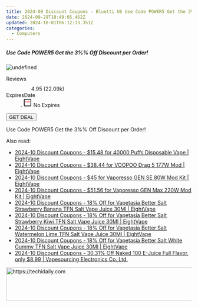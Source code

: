 ```yaml
---
title: 2024-09 Discount Coupons - Bluetti US Use Code POWER5 Get the 3%% Off Discount per Order!
date: 2024-09-29T18:49:05.462Z
updated: 2024-10-01T06:12:13.351Z
categories:
  - Computers
---
```


<div class="max-w-4xl mx-auto grid grid-cols-1 lg:max-w-5xl lg:gap-x-20 lg:grid-cols-2">
  <div class="relative p-3 col-start-1 row-start-1 flex flex-col-reverse rounded-lg bg-gradient-to-t from-black/75 via-black/0 sm:bg-none sm:row-start-2 sm:p-0 lg:row-start-1">
    <h5 class="mt-1 text-lg font-semibold text-white sm:text-slate-900 md:text-2xl dark:sm:text-white">Use Code POWER5 Get the 3%% Off Discount per Order!</h5>
  </div>
  
  <div class="col-start-1 col-end-3 row-start-1 grid gap-4 sm:mb-6 sm:grid-cols-4 lg:col-start-2 lg:row-span-6 lg:row-end-6 lg:mb-0 lg:gap-6">
      <img src="https://cdn3.impact.com//display-logo-via-campaign/17108.gif" onClick="javascript:window.open(decodeURIComponent('https%3A%2F%2Fbluettius.sjv.io%2Fc%2F5597632%2F2127705%2F17108'), '_blank');void(0);" alt="undefined" class="h-60 w-full rounded-lg object-cover sm:col-span-2 sm:h-52 lg:col-span-full" loading="lazy" />
    
  </div>
  <dl class="row-start-2 mt-4 flex items-center text-xs font-medium sm:row-start-3 sm:mt-1 md:mt-2.5 lg:row-start-2">
    <dt class="sr-only">Reviews</dt>
    <dd class="flex items-center text-indigo-600 dark:text-indigo-400">
      <svg width="24" height="24" fill="none" aria-hidden="true" class="mr-1 stroke-current dark:stroke-indigo-500">
        <path d="m12 5 2 5h5l-4 4 2.103 5L12 16l-5.103 3L9 14l-4-4h5l2-5Z" stroke-width="2" stroke-linecap="round" stroke-linejoin="round" />
      </svg>
      <span>4.95 <span class="font-normal text-slate-400">(22.09k)</span></span>
    </dd>
    <dt class="sr-only">ExpiresDate</dt>
    <dd class="flex items-center">
      <svg width="2" height="2" aria-hidden="true" fill="currentColor" class="mx-3 text-slate-300">
        <circle cx="1" cy="1" r="1" />
      </svg>
      <svg width="24" height="24" viewBox="0 0 24 24" fill="none" stroke="currentColor" stroke-width="2">
        <rect x="3" y="3" width="18" height="18" rx="2" fill="#fff" />
        <path d="M6 10L18 10" stroke="red" stroke-width="2" fill="none" />
        <path d="M10 6L10 18" stroke="#fff" stroke-width="2" fill="none" />
      </svg>
      No Expires    </dd>
  </dl>
  <div class="col-start-1 row-start-3 mt-4 self-center sm:col-start-2 sm:row-span-2 sm:row-start-2 sm:mt-0 lg:col-start-1 lg:row-start-3 lg:row-end-4 lg:mt-6">
    <button type="button" onClick="javascript:window.open(decodeURIComponent('https%3A%2F%2Fbluettius.sjv.io%2Fc%2F5597632%2F2127705%2F17108'), '_blank');void(0);" class="rounded-lg bg-red-600 px-3 py-2 text-sm font-medium leading-6 text-white">GET DEAL</button>
  </div>
  <p class="col-start-1 mt-4 text-sm leading-6 sm:col-span-2 lg:col-span-1 lg:row-start-4 lg:mt-6 dark:text-slate-400">
    Use Code POWER5 Get the 3%% Off Discount per Order!  </p>
</div>

<ins class="adsbygoogle"
      style="display:block"
      data-ad-client="ca-pub-7571918770474297"
      data-ad-slot="8358498916"
      data-ad-format="auto"
      data-full-width-responsive="true"></ins>
    

<span class="atpl-alsoreadstyle">Also read:</span>
<div><ul>
<li><a href="https://coupons.techidaily.com/coupon-1228019-share-59344-sale/"><u>2024-10 Discount Coupons - $15.48 for 40000 Puffs Disposable Vape | EightVape</u></a></li>
<li><a href="https://coupons.techidaily.com/coupon-1228120-share-59344-sale/"><u>2024-10 Discount Coupons - $38.44 for VOOPOO Drag 5 177W Mod | EightVape</u></a></li>
<li><a href="https://coupons.techidaily.com/coupon-1228095-share-59344-sale/"><u>2024-10 Discount Coupons - $45 for Vaporesso GEN SE 80W Mod Kit | EightVape</u></a></li>
<li><a href="https://coupons.techidaily.com/coupon-1228096-share-59344-sale/"><u>2024-10 Discount Coupons - $51.56 for Vaporesso GEN Max 220W Mod Kit | EightVape</u></a></li>
<li><a href="https://coupons.techidaily.com/coupon-1227848-share-59344-sale/"><u>2024-10 Discount Coupons - 18% Off for Vapetasia Better Salt Strawberry Banana TFN Salt Vape Juice 30Ml | EightVape</u></a></li>
<li><a href="https://coupons.techidaily.com/coupon-1227847-share-59344-sale/"><u>2024-10 Discount Coupons - 18% Off for Vapetasia Better Salt Strawberry Kiwi TFN Salt Vape Juice 30Ml | EightVape</u></a></li>
<li><a href="https://coupons.techidaily.com/coupon-1227846-share-59344-sale/"><u>2024-10 Discount Coupons - 18% Off for Vapetasia Better Salt Watermelon Lime TFN Salt Vape Juice 30Ml | EightVape</u></a></li>
<li><a href="https://coupons.techidaily.com/coupon-1227845-share-59344-sale/"><u>2024-10 Discount Coupons - 18% Off for Vapetasia Better Salt White Gummy TFN Salt Vape Juice 30Ml | EightVape</u></a></li>
<li><a href="https://coupons.techidaily.com/coupon-1227833-share-90958-sale/"><u>2024-10 Discount Coupons - 30.31% Off Naked 100 E-Juice Full Flavor, only $8.99 | Vapesourcing Electronics Co.,Ltd.</u></a></li>
</ul></div>

<!-- affiliate ads begin -->
<a href="https://aligracehair.sjv.io/c/5597632/2006933/19272" target="_top" id="2006933">
  <img src="//a.impactradius-go.com/display-ad/19272-2006933" border="0" alt="https://techidaily.com" width="728" height="90"/>
</a>
<img height="0" width="0" src="https://aligracehair.sjv.io/i/5597632/2006933/19272" style="position:absolute;visibility:hidden;" border="0" />
<!-- affiliate ads end -->

